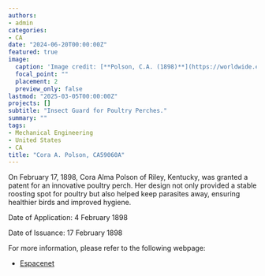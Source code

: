 ```yaml
---
authors:
- admin
categories:
- CA
date: "2024-06-20T00:00:00Z"
featured: true
image:
  caption: 'Image credit: [**Polson, C.A. (1898)**](https://worldwide.espacenet.com/patent/search/family/045175598/publication/CA59060A?q=pn%3DCA59060A)'
  focal_point: ""
  placement: 2
  preview_only: false
lastmod: "2025-03-05T00:00:00Z"
projects: []
subtitle: "Insect Guard for Poultry Perches."
summary: ""
tags:
- Mechanical Engineering
- United States 
- CA
title: "Cora A. Polson, CA59060A"
---
```

On February 17, 1898, Cora Alma Polson of Riley, Kentucky, was granted a patent for an innovative poultry perch. Her design not only provided a stable roosting spot for poultry but also helped keep parasites away, ensuring healthier birds and improved hygiene.

Date of Application: 4 February 1898

Date of Issuance: 17 February 1898

For more information, please refer to the following webpage: 

- [Espacenet](https://worldwide.espacenet.com/patent/search/family/045175598/publication/CA59060A?q=pn%3DCA59060A)